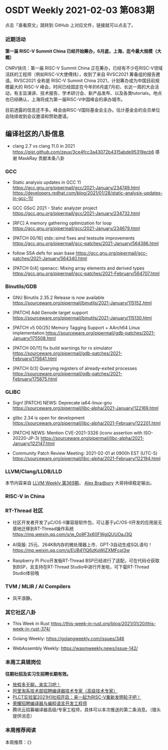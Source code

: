 # OSDT Weekly 2021-02-03 第083期

点击「查看原文」跳转到 GitHub 上对应文件，链接就可以点击了。

### 近期活动

**第一届 RISC-V Summit China 已经开始筹办，6月底，上海，迄今最大规模（大概）**

CNRV快讯：第一届 RISC-V Summit China 正在筹办，已经有不少在RISC-V领域活跃的工程师（例如RISC-V大使傅炜），收到了来自 RVSC2021 筹备组的报告邀请。RVSC2021 全称是 RISC-V Summit China 2021，计划筹办成为中国目前规模最大的 RISC-V 峰会。时间已经固定在今年的6月底7月初，长达一周的大会活动，有主旨演讲、技术报告、学术研讨会、新产品发布、以及各类tutorials。地点也已经确认，上海将成为第一届RISC-V中国峰会的承办城市。

目前透露的信息还不多。峰会由RISC-V国际基金会主办。估计基金会的会员单位会陆续收到会议邀请和赞助邀请。

## 编译社区的八卦信息

- clang 2.7 vs clang 11.0 in 2021
  https://gist.github.com/zeux/3ce4fcc3a43072b4315abde95319ecb6
  感谢 MaskRay 贡献本条八卦

### GCC

- Static analysis updates in GCC 11
  https://gcc.gnu.org/pipermail/gcc/2021-January/234749.html
  https://developers.redhat.com/blog/2021/01/28/static-analysis-updates-in-gcc-11/

- GCC GSoC 2021 - Static analyzer project
  https://gcc.gnu.org/pipermail/gcc/2021-January/234732.html

- [RFC] A memory gathering optimization for loop
  https://gcc.gnu.org/pipermail/gcc/2021-January/234679.html

- [PATCH 00/16] stdx::simd fixes and testsuite improvements
  https://gcc.gnu.org/pipermail/gcc-patches/2021-January/564386.html

- follow SSA defs for asan base
  https://gcc.gnu.org/pipermail/gcc-patches/2021-January/564340.html

- [PATCH 0/4] openacc: Mixing array elements and derived types
  https://gcc.gnu.org/pipermail/gcc-patches/2021-February/564707.html

### Binutils/GDB

- GNU Binutils 2.35.2 Release is now available
  https://sourceware.org/pipermail/binutils/2021-January/115152.html

- [PATCH] Add Genode target support
  https://sourceware.org/pipermail/binutils/2021-January/115130.html

- [PATCH v5 00/25] Memory Tagging Support + AArch64 Linux implementation
  https://sourceware.org/pipermail/gdb-patches/2021-January/175508.html

- [PATCH 00/11] fix build warnings for rx simulator
  https://sourceware.org/pipermail/gdb-patches/2021-February/175641.html

- [PATCH 0/3] Querying registers of already-exited processes
  https://sourceware.org/pipermail/gdb-patches/2021-February/175675.html

### GLIBC

- Sign! [PATCH] NEWS: Deprecate ia64-linux-gnu
  https://sourceware.org/pipermail/libc-alpha/2021-January/122169.html

- glibc 2.34 is open for development
  https://sourceware.org/pipermail/libc-alpha/2021-February/122201.html

- [PATCH] NEWS: Mention CVE-2021-3326 (iconv assertion with ISO-20220-JP-3)
  https://sourceware.org/pipermail/libc-alpha/2021-January/122147.html

- Community Patch Review Meeting: 2021-02-01 at 0900h EST (UTC-5)
  https://sourceware.org/pipermail/libc-alpha/2021-February/122194.html

### LLVM/Clang/LLDB/LLD

本节内容来自 [LLVM Weekly 第369期](http://llvmweekly.org/issue/369)，
[Alex Bradbury](https://www.linkedin.com/in/alex-bradbury/) 大哥持续稳定输出。

### RISC-V in China

### RT-Thread 社区

- 社区开发者开发了μC/OS-II兼容层软件包，可让基于μC/OS-II开发的应用层无感地迁移到RT-Thread操作系统 https://mp.weixin.qq.com/s/w_0o9F3x60FWgjQUUOaJ3Q

- AI简报: 25元、264KB内存的微处理器上市、GPT-3自动生成SQL语句！ https://mp.weixin.qq.com/s/EUB411Q6zKpWiZXMFcpI3w

- Raspberry Pi Pico开发板RT-Thread BSP已经进行了适配，可在代码仓获取到BSP，且支持在RT-Thread Studio中进行开发啦，可下载RT-Thread Studio体验哦


### TVM / MLIR / AI Compilers

- 风平浪静。

### 其它社区八卦

- This Week in Rust
  https://this-week-in-rust.org/blog/2021/01/20/this-week-in-rust-374/

- Golang Weekly:
  https://golangweekly.com/issues/346

- WebAssembly Weekly:
  https://wasmweekly.news/issue-142/

### 本周工具链岗位

**往期社招及实习生招聘长期有效。**

- [放假多无聊，来实习吧！](https://mp.weixin.qq.com/s/pWjPrHtaWnzWbPfqqcX1cQ)
- [阿里淘系技术部招聘编译器技术专家（高级技术专家）](https://mp.weixin.qq.com/s/Yr_XA_L9fCI8IvhuudwTkQ)
- [PLCT实验室2021H1社招开启：来一起为RISC-V重新发明轮子吧！](https://mp.weixin.qq.com/s/9BUJ1-LbHGm-Lhs_Lavzjw)
- [荣耀招聘编译器与编程语言开发工程师](https://mp.weixin.qq.com/s/XaLAhjLP6fhj3Vl-mUjXng)
- 腾讯云招募编译器高级/专家工程师，具体可以本次推送的第二条消息。（猎头提供消息）

### 本周推荐阅读

本周推荐：《》
